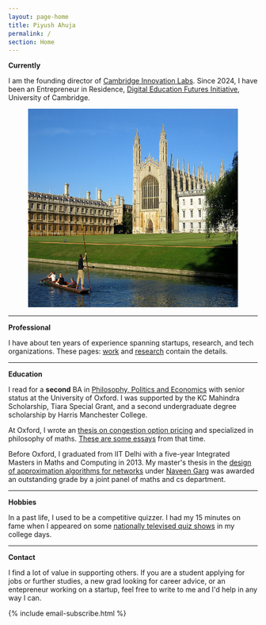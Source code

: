 ```yaml
---
layout: page-home
title: Piyush Ahuja
permalink: /
section: Home
---
```





**Currently**

<!-- <img  src="files/images/mypic.jpeg" title='Piyush Ahuja' width='100px' align='right' />  -->



I am the founding director of [Cambridge Innovation Labs](https://cambridgeinnovationlabs.com/). Since 2024, I have been an Entrepreneur in Residence, [Digital Education Futures Initiative](https://www.deficambridge.org/), University of Cambridge.


<!-- I would like to bring philosophy to bear on daily life through products people use and events they attend.  -->



<center>

<figure>
    <img src="files/images/oxford/cam.jpg" alt="Cambridge" width="550" height= "400" /> 

    


 <figcaption></figcaption> 
</figure>
</center>


---


**Professional**

I have about ten years of experience spanning startups, research, and tech organizations. These pages: [work](/work) and [research](/research) contain the details.

---

**Education** 

I read for a **second** BA in [Philosophy, Politics and Economics](https://www.theguardian.com/education/2017/feb/23/ppe-oxford-university-degree-that-rules-britain?CMP=fb_gu) with senior status at the University of Oxford. I was supported by the KC Mahindra Scholarship, Tiara Special Grant, and a second undergraduate degree scholarship by Harris Manchester College. 

At Oxford, I  wrote an [thesis on congestion option pricing](../files/research/ppethesis.pdf)  and specialized in philosophy of maths. [These are some essays](/philosophy) from that time.

Before Oxford, I graduated from IIT Delhi with a five-year Integrated Masters in Maths and Computing in 2013. My master's thesis in the [design of approximation algorithms for networks](../files/research/thesis.pdf) under [Naveen Garg](https://en.wikipedia.org/wiki/Naveen_Garg) was awarded an outstanding grade by a joint panel of maths and cs department.



----

 **Hobbies** 

In a past life, I used to be a competitive quizzer. I had my 15 minutes on fame when I appeared on some [nationally televised quiz shows](https://www.youtube.com/watch?v=-5pdjrdj0uA) in my college days.  


<!-- 
Within philosophy, I am interested in questions of authenticity and the metaphysics of the self, such as: how does our vital life force work, and what causes it to diminish or flourish? I am interested in integrating academic philosophy and embodied philosophical practices.

 -->


<!-- * [A Writing Course](/courses/writing/intro)
* [Salt To Taste: How I Learnt to Stop Worrying And Love Cooking](/cook)
* [Improv](/improv)
 -->


<!--  With Sarah Maughan, I run a conscious dating workshop in Cambridge.  -->

<!-- I am driven by the philosophy of authenticity and questions in the metaphysics of self, soul, and consciousness that have a deep sense of mystery and magic: we say "be yourself", but how can we possibly fail to be ourselves? How do we get in our own way? How does our vital life force work, and what causes it to diminish or flourish?  -->







<!-- * Meeting Without Masks -->


<!-- 
* Meetings Without Masks: An authentic dating event for singles. Next one: [30th September](https://www.tickettailor.com/events/meetingwithoutmasks/958578) 
 -->
<!-- * Salt To Taste: a series of essays on authenticity -->


<!-- 
 One of the best way to learn is to teach it to someone. Platonia allows one to organize one-on-one meetups with people for learning-and-teaching. Give it a try! Here's the [download link for iOS]((http://itunes.com/apps/platonia)) and here's the [download link for Android](https://play.google.com/store/apps/details?id=com.platonia_client). -->

<!-- - **Teaching:**  I am interested in teaching or mentoring opportunies in philosophy, algorithms, and creative writing.

- **Learning:** I am looking for people interested in practicing Improv, First Aid, or Wilderness survival skills.  

- **Creative Collaborations:** If you'd like to collaborate on something for *fun*, please don't hesitate to reach out. Here are some ideas: a podcast, a comedy sketch, a mobile app, or any long-form writing assignment. 
 -->

---

**Contact**


I find a lot of value in supporting others. If you are a student applying for jobs or further studies, a new grad looking for career advice, or an entepreneur working on a startup, feel free to write to me and I'd help in any way I can.


{% include email-subscribe.html %}

[resumeFile]: ../files/piyush_resume.pdf 
[thesis]: ../files/research/thesis.pdf

 
